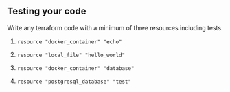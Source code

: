 ## Testing your code

Write any terraform code with a minimum of three resources including tests.

1. `resource "docker_container" "echo"`

2. `resource "local_file" "hello_world"`

3. `resource "docker_container" "database"`

4. `resource "postgresql_database" "test"`
